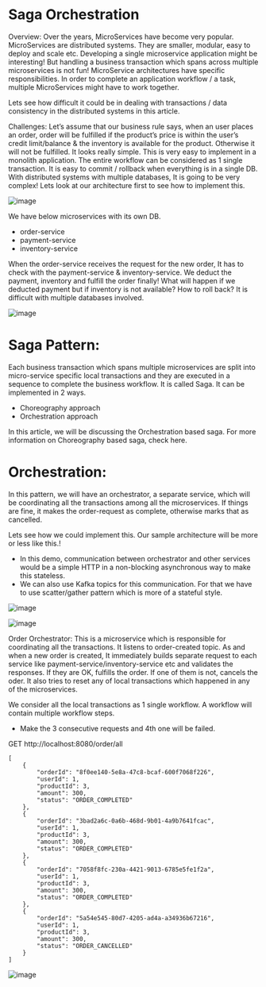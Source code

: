 # Saga Orchestration

Overview:
Over the years, MicroServices have become very popular. MicroServices are distributed systems. They are smaller, modular, easy to deploy and scale etc. Developing a single microservice application might be interesting! But handling a business transaction which spans across multiple microservices is not fun! MicroService architectures have specific responsibilities. In order to complete an application workflow / a task, multiple MicroServices might have to work together.

Lets see how difficult it could be in dealing with transactions / data consistency in the distributed systems in this article.

Challenges:
Let’s assume that our business rule says, when an user places an order, order will be fulfilled if the product’s price is within the user’s credit limit/balance & the inventory is available for the product. Otherwise it will not be fulfilled. It looks really simple. This is very easy to implement in a monolith application. The entire workflow can be considered as 1 single transaction. It is easy to commit / rollback when everything is in a single DB. With distributed systems with multiple databases, It is going to be very complex! Lets look at our architecture first to see how to implement this.

![image](https://user-images.githubusercontent.com/54174687/121394970-8a133700-c96f-11eb-8358-fc461f0fabd2.png)


We have below microservices with its own DB.

- order-service
- payment-service
- inventory-service

When the order-service receives the request for the new order, It has to check with the payment-service & inventory-service. We deduct the payment, inventory and fulfill the order finally! What will happen if we deducted payment but if inventory is not available? How to roll back? It is difficult with multiple databases involved.

![image](https://user-images.githubusercontent.com/54174687/121395034-9ac3ad00-c96f-11eb-8be6-cfa846b9f4d0.png)


# Saga Pattern:
Each business transaction which spans multiple microservices are split into micro-service specific local transactions and they are executed in a sequence to complete the business workflow. It is called Saga. It can be implemented in 2 ways.

- Choreography approach
- Orchestration approach

In this article, we will be discussing the Orchestration based saga. For more information on Choreography based saga, check here.

# Orchestration:
In this pattern, we will have an orchestrator, a separate service, which will be coordinating all the transactions among all the microservices. If things are fine, it makes the order-request as complete, otherwise marks that as cancelled.

Lets see how we could implement this. Our sample architecture will be more or less like this.!

- In this demo, communication between orchestrator and other services would be a simple HTTP in a non-blocking asynchronous way to make this stateless.
- We can also use Kafka topics for this communication. For that we have to use scatter/gather pattern which is more of a stateful style.

![image](https://user-images.githubusercontent.com/54174687/121395189-c2b31080-c96f-11eb-9587-88392164ddab.png)

![image](https://user-images.githubusercontent.com/54174687/121395215-ce063c00-c96f-11eb-9448-3cb3c367776b.png)


Order Orchestrator:
This is a microservice which is responsible for coordinating all the transactions. It listens to order-created topic. As and when a new order is created, It immediately builds separate request to each service like payment-service/inventory-service etc and validates the responses. If they are OK, fulfills the order. If one of them is not, cancels the oder. It also tries to reset any of local transactions which happened in any of the microservices.

We consider all the local transactions as 1 single workflow. A workflow will contain multiple workflow steps.

- Make the 3 consecutive requests and 4th one will be failed. 

GET http://localhost:8080/order/all

```
[
    {
        "orderId": "8f0ee140-5e8a-47c8-bcaf-600f7068f226",
        "userId": 1,
        "productId": 3,
        "amount": 300,
        "status": "ORDER_COMPLETED"
    },
    {
        "orderId": "3bad2a6c-0a6b-468d-9b01-4a9b7641fcac",
        "userId": 1,
        "productId": 3,
        "amount": 300,
        "status": "ORDER_COMPLETED"
    },
    {
        "orderId": "7058f8fc-230a-4421-9013-6785e5fe1f2a",
        "userId": 1,
        "productId": 3,
        "amount": 300,
        "status": "ORDER_COMPLETED"
    },
    {
        "orderId": "5a54e545-80d7-4205-ad4a-a34936b67216",
        "userId": 1,
        "productId": 3,
        "amount": 300,
        "status": "ORDER_CANCELLED"
    }
]
```

![image](https://user-images.githubusercontent.com/54174687/121395273-dcecee80-c96f-11eb-96cc-fc7023129be4.png)

